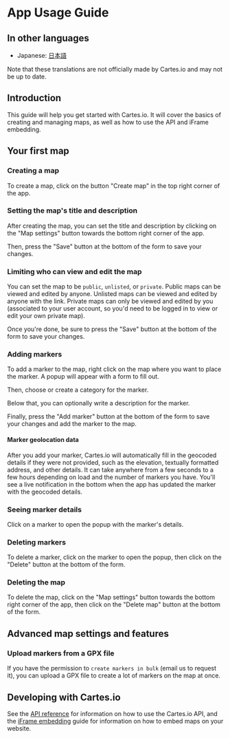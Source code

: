 # App Usage Guide

## In other languages

- Japanese: [日本語](https://paiza.hatenablog.com/entry/2022/10/12/140000)

Note that these translations are not officially made by Cartes.io and may not be up to date.

## Introduction

This guide will help you get started with Cartes.io. It will cover the basics of creating and managing maps, as well as how to use the API and iFrame embedding.

## Your first map

### Creating a map

To create a map, click on the button "Create map" in the top right corner of the app.

### Setting the map's title and description

After creating the map, you can set the title and description by clicking on the "Map settings" button towards the bottom right corner of the app.

Then, press the "Save" button at the bottom of the form to save your changes.

### Limiting who can view and edit the map

You can set the map to be `public`, `unlisted`, or `private`. Public maps can be viewed and edited by anyone. Unlisted maps can be viewed and edited by anyone with the link. Private maps can only be viewed and edited by you (associated to your user account, so you'd need to be logged in to view or edit your own private map).

Once you're done, be sure to press the "Save" button at the bottom of the form to save your changes.

### Adding markers

To add a marker to the map, right click on the map where you want to place the marker. A popup will appear with a form to fill out.

Then, choose or create a category for the marker.

Below that, you can optionally write a description for the marker.

Finally, press the "Add marker" button at the bottom of the form to save your changes and add the marker to the map.

#### Marker geolocation data
After you add your marker, Cartes.io will automatically fill in the geocoded details if they were not provided, such as the elevation, textually formatted address, and other details. It can take anywhere from a few seconds to a few hours depending on load and the number of markers you have. You'll see a live notification in the bottom when the app has updated the marker with the geocoded details.

### Seeing marker details

Click on a marker to open the popup with the marker's details.

### Deleting markers

To delete a marker, click on the marker to open the popup, then click on the "Delete" button at the bottom of the form.

### Deleting the map

To delete the map, click on the "Map settings" button towards the bottom right corner of the app, then click on the "Delete map" button at the bottom of the form.

## Advanced map settings and features

### Upload markers from a GPX file
If you have the permission to `create markers in bulk` (email us to request it), you can upload a GPX file to create a lot of markers on the map at once.

## Developing with Cartes.io

See the [API reference](/developers/api/) for information on how to use the Cartes.io API, and the [iFrame embedding](/developers/iframe/) guide for information on how to embed maps on your website.